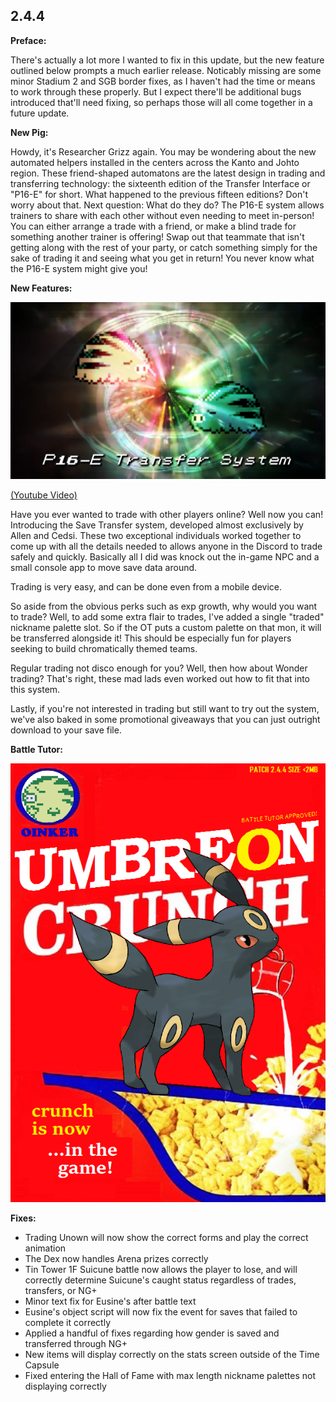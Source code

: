2.4.4
--------------
**Preface:**

There's actually a lot more I wanted to fix in this update, but the new feature outlined below prompts a much earlier release. Noticably missing are some minor Stadium 2 and SGB border fixes, as I haven't had the time or means to work through these properly. But I expect there'll be additional bugs introduced that'll need fixing, so perhaps those will all come together in a future update.

**New Pig:**

Howdy, it's Researcher Grizz again. You may be wondering about the new automated helpers installed in the centers across the Kanto and Johto region. These friend-shaped automatons are the latest design in trading and transferring technology: the sixteenth edition of the Transfer Interface or "P16-E" for short. What happened to the previous fifteen editions? Don't worry about that. Next question: What do they do? The P16-E system allows trainers to share with each other without even needing to meet in-person! You can either arrange a trade with a friend, or make a blind trade for something another trainer is offering!  Swap out that teammate that isn't getting along with the rest of your party, or catch something simply for the sake of trading it and seeing what you get in return! You never know what the P16-E system might give you!

**New Features:**

[![Transfer System](images/2_4_4_Changelog/thumbnail.png)](https://www.youtube.com/watch?v=Ng56NrulwJQ "Transfer System")

[(Youtube Video)](https://www.youtube.com/watch?v=Ng56NrulwJQ "Transfer System")

Have you ever wanted to trade with other players online? Well now you can! Introducing the Save Transfer system, developed almost exclusively by Allen and Cedsi. These two exceptional individuals worked together to come up with all the details needed to allows anyone in the Discord to trade safely and quickly. Basically all I did was knock out the in-game NPC and a small console app to move save data around.

Trading is very easy, and can be done even from a mobile device.

So aside from the obvious perks such as exp growth, why would you want to trade? Well, to add some extra flair to trades, I've added a single "traded" nickname palette slot. So if the OT puts a custom palette on that mon, it will be transferred alongside it! This should be especially fun for players seeking to build chromatically themed teams.

Regular trading not disco enough for you? Well, then how about Wonder trading? That's right, these mad lads even worked out how to fit that into this system.

Lastly, if you're not interested in trading but still want to try out the system, we've also baked in some promotional giveaways that you can just outright download to your save file.

**Battle Tutor:**

![](images/2_4_4_Changelog/crunch.png)

**Fixes:**
 - Trading Unown will now show the correct forms and play the correct animation
 - The Dex now handles Arena prizes correctly
 - Tin Tower 1F Suicune battle now allows the player to lose, and will correctly determine Suicune's caught status regardless of trades, transfers, or NG+
 - Minor text fix for Eusine's after battle text
 - Eusine's object script will now fix the event for saves that failed to complete it correctly
 - Applied a handful of fixes regarding how gender is saved and transferred through NG+
 - New items will display correctly on the stats screen outside of the Time Capsule
 - Fixed entering the Hall of Fame with max length nickname palettes not displaying correctly
